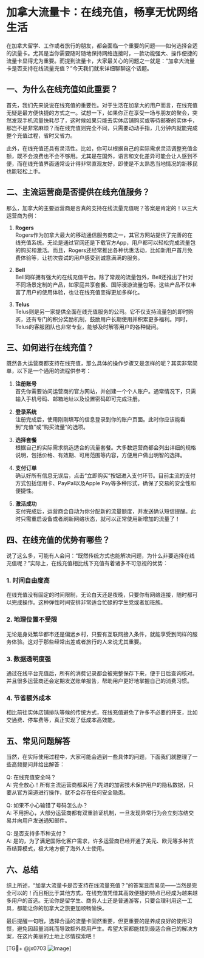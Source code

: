 # 加拿大流量卡：在线充值，畅享无忧网络生活

在加拿大留学、工作或者旅行的朋友，都会面临一个重要的问题——如何选择合适的流量卡。尤其是当你需要随时随地保持网络连接时，一款功能强大、操作便捷的流量卡显得尤为重要。而提到流量卡，大家最关心的问题之一就是：“加拿大流量卡是否支持在线流量充值？”今天我们就来详细聊聊这个话题。

## 一、为什么在线充值如此重要？

首先，我们先来说说在线充值的重要性。对于生活在加拿大的用户而言，在线充值无疑是最方便快捷的方式之一。试想一下，如果你正在享受一场与朋友的聚会，突然发现手机流量快耗尽了，这时候如果只能去实体店铺购买或等待邮寄的实体卡，那岂不是非常麻烦？而在线充值则完全不同，只需要动动手指，几分钟内就能完成整个充值过程，省时又省力。

此外，在线充值还具有灵活性。比如，你可以根据自己的实际需求灵活调整充值金额，既不会浪费也不会不够用。尤其是在国外，语言和文化差异可能会让人感到不便，而在线充值界面通常设计得非常直观友好，即使是不太熟悉当地情况的新移民也能轻松上手。

## 二、主流运营商是否提供在线充值服务？

那么，加拿大的主要运营商是否真的支持在线流量充值呢？答案是肯定的！以三大运营商为例：

1. **Rogers**  
   Rogers作为加拿大最大的移动通信服务商之一，其官方网站提供了完善的在线充值系统。无论是通过官网还是下载官方App，用户都可以轻松完成流量包的购买和激活。而且，Rogers还经常推出各种优惠活动，比如新用户首月免费体验等，让初次尝试的用户感受到诚意满满的服务。

2. **Bell**  
   Bell同样拥有强大的在线充值平台。除了常规的流量包外，Bell还推出了针对不同场景定制的产品，如家庭共享套餐、国际漫游流量包等。这些产品不仅丰富了用户的使用体验，也让在线充值变得更加多样化。

3. **Telus**  
   Telus则是另一家提供全面在线充值服务的公司。它不仅支持流量包的即时购买，还有专门的积分奖励机制，鼓励用户长期使用并积累更多福利。同时，Telus的客服团队也非常专业，能够及时解答用户的各种疑问。

## 三、如何进行在线充值？

既然各大运营商都支持在线充值，那么具体的操作步骤又是怎样的呢？其实非常简单，以下是一个通用的流程供参考：

1. **注册账号**  
   首先你需要访问运营商的官方网站，并创建一个个人账户。通常情况下，只需输入手机号码、邮箱地址以及设置密码即可完成注册。

2. **登录系统**  
   注册完成后，使用刚刚填写的信息登录到你的账户页面。此时你应该能看到“充值”或“购买流量”的选项。

3. **选择套餐**  
   根据自己的实际需求挑选适合的流量套餐。大多数运营商都会列出详细的规格说明，包括价格、有效期、可用范围等内容，方便用户做出明智的选择。

4. **支付订单**  
   确认好所有信息无误后，点击“立即购买”按钮进入支付环节。目前主流的支付方式包括信用卡、PayPal以及Apple Pay等多种形式，确保了交易的安全性和便捷性。

5. **激活成功**  
   支付完成后，运营商会自动为你分配新的流量额度，并发送确认短信提醒。此时只需重启设备或者刷新网络状态，就可以正常使用新增加的流量了！

## 四、在线充值的优势有哪些？

说了这么多，可能有人会问：“既然传统方式也能解决问题，为什么非要选择在线充值呢？”实际上，在线充值相比线下充值有着诸多不可忽视的优势：

### 1. 时间自由度高  
在线充值没有固定的时间限制，无论白天还是夜晚，只要你有网络连接，随时都可以完成操作。这种弹性时间安排非常适合忙碌的学生党或者加班族。

### 2. 地理位置不受限  
无论是身处繁华都市还是偏远乡村，只要有互联网接入条件，就能享受到同样的服务体验。这对于那些经常出差或者旅行的人来说尤其重要。

### 3. 数据透明度强  
通过在线平台充值后，所有的消费记录都会被完整保存下来，便于日后查询核对。并且很多运营商还会定期发送账单报告，帮助用户更好地掌握自己的消费习惯。

### 4. 节省额外成本  
相比前往实体店铺排队等候的传统方式，在线充值避免了许多不必要的开支，比如交通费、停车费等，真正实现了低成本高效能。

## 五、常见问题解答

当然，在实际使用过程中，大家可能会遇到一些具体的问题，下面我们就整理了一些高频提问并给出解答：

Q: 在线充值安全吗？  
A: 完全放心！所有主流运营商都采用了先进的加密技术保护用户的隐私数据，只要从官方渠道进行操作，就不会存在任何安全隐患。

Q: 如果不小心输错了号码怎么办？  
A: 不用担心，大部分运营商都有双重验证机制，一旦发现异常行为会立刻冻结交易并向用户发送通知邮件。

Q: 是否支持多币种支付？  
A: 是的，为了满足国际化客户需求，许多运营商已经开通了美元、欧元等多种货币结算模式，极大地方便了海外人士使用。

## 六、总结

综上所述，“加拿大流量卡是否支持在线流量充值？”的答案显而易见——当然是完全可以的！而且相比于其他方式，在线充值凭借其高效便捷的特点已经成为越来越多用户的首选。无论你是留学生、商务人士还是普通游客，只要合理利用这一工具，都能让你的加拿大之旅更加顺畅愉快。

最后提醒一句哦，选择合适的流量卡固然重要，但更重要的是养成良好的使用习惯，避免因超量消耗而导致额外费用产生。希望大家都能找到最适合自己的解决方案，在这片美丽的土地上尽情探索吧！

[TG💪+ @jx0703 ![Image](https://github.com/user-attachments/assets/dbca1d08-cadb-493c-b0ec-ad6f7a83f270)]